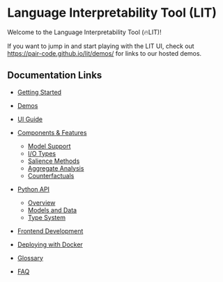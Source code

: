 # Language Interpretability Tool (LIT)

<!--* freshness: { owner: 'lit-dev' reviewed: '2022-09-08' } *-->

<!-- [TOC] placeholder - DO NOT REMOVE -->

Welcome to the Language Interpretability Tool (🔥LIT)!

If you want to jump in and start playing with the LIT UI, check out
https://pair-code.github.io/lit/demos/ for links to our hosted demos.

## Documentation Links

*   [Getting Started](./getting_started.md)

*   [Demos](./demos.md)

*   [UI Guide](./ui_guide.md)

*   [Components & Features](./components.md)

    *   [Model Support](./components.md#framework-and-model-support)
    *   [I/O Types](./components.md#input-and-output-types)
    *   [Salience Methods](./components.md#token-based-salience)
    *   [Aggregate Analysis](./components.md#aggregate-analysis)
    *   [Counterfactuals](./components.md#counterfactual-analysis)

*   [Python API](./api.md)

    *   [Overview](./api.md#design-overview)
    *   [Models and Data](./api.md#adding-models-and-data)
    *   [Type System](./api.md#type-system)

*   [Frontend Development](./frontend_development.md)

*   [Deploying with Docker](./docker.md)

*   [Glossary](./glossary.md)

*   [FAQ](./faq.md)
